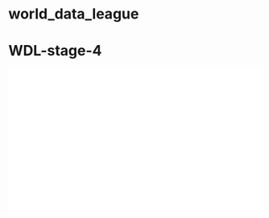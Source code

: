 # world_data_league
# WDL-stage-4
![Alt Text](https://github.com/Pravallika-Myneni/WDL-stage-1/blob/main/wdl-stage-4.gif)
